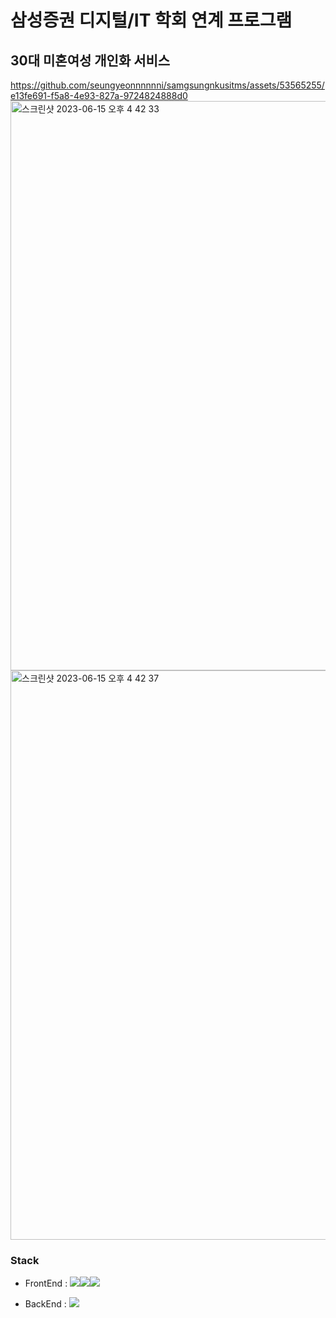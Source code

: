 # 삼성증권 디지털/IT 학회 연계 프로그램
## 30대 미혼여성 개인화 서비스
https://github.com/seungyeonnnnnni/samgsungnkusitms/assets/53565255/e13fe691-f5a8-4e93-827a-9724824888d0
<img width="911" alt="스크린샷 2023-06-15 오후 4 42 33" src="https://github.com/seungyeonnnnnni/samgsungnkusitms/assets/53565255/f9734501-e0f2-4200-a50f-eaaefeef8b20">
<img width="911" alt="스크린샷 2023-06-15 오후 4 42 37" src="https://github.com/seungyeonnnnnni/samgsungnkusitms/assets/53565255/a73e6510-3a55-4fd7-8d93-eba04308cd82">

### Stack 
- FrontEnd 
 : <img src="https://img.shields.io/badge/html-E34F26?style=for-the-badge&logo=html5&logoColor=white"><img src="https://img.shields.io/badge/css-1572B6?style=for-the-badge&logo=css3&logoColor=white"><img src="https://img.shields.io/badge/thymeleaf-005F0F?style=for-the-badge&logo=thymeleaf&logoColor=white">

- BackEnd : <img src="https://img.shields.io/badge/Spring-6DB33F?style=for-the-badge&logo=Spring&logoColor=white"/></a>


